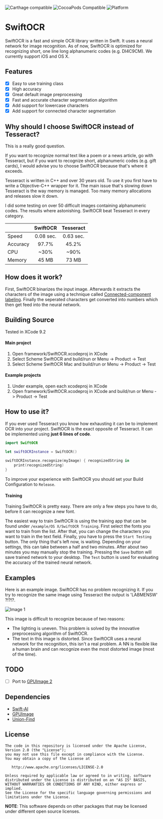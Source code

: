 ![Carthage compatible](https://img.shields.io/badge/Carthage-compatible-4BC51D.svg?style=flat)
![CocoaPods Compatible](https://img.shields.io/cocoapods/v/SwiftOCR.svg)
![Platform](https://img.shields.io/cocoapods/p/SwiftOCR.svg?style=flat)

# SwiftOCR

SwiftOCR is a fast and simple OCR library written in Swift. It uses a neural network for image recognition.
As of now, SwiftOCR is optimized for recognizing short, one line long alphanumeric codes (e.g. DI4C9CM). We currently support iOS and OS X.

## Features
- [x] Easy to use training class
- [x] High accuracy
- [x] Great default image preprocessing
- [x] Fast and accurate character segmentation algorithm
- [x] Add support for lowercase characters
- [x] Add support for connected character segmentation

## Why should I choose SwiftOCR instead of Tesseract?

This is a really good question. 

If you want to recognize normal text like a poem or a news article, go with Tesseract, but if you want to recognize short, alphanumeric codes (e.g. gift cards), I would advise you to choose SwiftOCR because that's where it exceeds.

Tesseract is written in C++ and over 30 years old. To use it you first have to write a Objective-C++ wrapper for it. The main issue that's slowing down Tesseract is the way memory is managed. Too many memory allocations and releases slow it down.

I did some testing on over 50 difficult images containing alphanumeric codes. The results where astonishing. SwiftOCR beat Tesseract in every category.

|          | SwiftOCR  | Tesseract |
| -------- | :-------: | :-------: |
| Speed    | 0.08 sec. | 0.63 sec. |
| Accuracy | 97.7%     | 45.2%     |
| CPU      | ~30%      | ~90%      |
| Memory   | 45 MB     | 73 MB     |


## How does it work?

First, SwiftOCR binarizes the input image. Afterwards it extracts the characters of the image using a technique called [Connected-component labeling](https://en.wikipedia.org/wiki/Connected-component_labeling). Finally the seperated characters get converted into numbers which then get feed into the neural network.

## Building Source

Tested in XCode 9.2

#### Main project

1. Open framework/SwiftOCR.xcodeproj in XCode
1. Select Scheme SwiftOCR and build/run or Menu -> Product -> Test
1. Select Scheme SwiftOCR Mac and build/run or Menu -> Product -> Test

#### Example projects

1. Under example, open each xcodeproj in XCode
1. Open framework/SwiftOCR.xcodeproj in XCode and build/run or Menu -> Product -> Test

## How to use it?

If you ever used Tesseract you know how exhausting it can be to implement OCR into your project. 
SwiftOCR is the exact opposite of Tesseract. It can be implemented using **just 6 lines of code**. 

```swift
import SwiftOCR

let swiftOCRInstance = SwiftOCR()
    
swiftOCRInstance.recognize(myImage) { recognizedString in
    print(recognizedString)
}
```

To improve your experience with SwiftOCR you should set your Build Configuration to `Release`.

#### Training

Training SwiftOCR is pretty easy. There are only a few steps you have to do, before it can recognize a new font.

The easiest way to train SwiftOCR is using the training app that can be found under `/example/OS X/SwiftOCR Training`. First select the fonts you want to train from the list. After that, you can change the characters you want to train in the text field. Finally, you have to press the `Start Testing` button. The only thing that's left now, is waiting. Depending on your settings, this can take between a half and two minutes. After about two minutes you may manually stop the training.
Pressing the `Save` button will save trained network to your desktop.
The `Test` button is used for evaluating the accuracy of the trained neural network.

## Examples

Here is an example image. SwiftOCR has no problem recognizing it. If you try to recognize the same image using Tesseract the output is 'LABMENSW' ?!?!?.

![Image 1](https://github.com/garnele007/SwiftOCR/blob/master/example/OS%20X/SwiftOCR%20Example%20OS%20X/SwiftOCR%20Example%20OS%20X/images/Test%202.png?raw=true)

This image is difficult to recognize because of two reasons:
- The lighting is uneven. This problem is solved by the innovative preprocessing algorithm of SwiftOCR.
- The text in this image is distorted. Since SwiftOCR uses a neural network for the recognition, this isn't a real problem. A NN is flexible like a human brain and can recognize even the most distorted image (most of the time).

## TODO

- [ ] Port to [GPUImage 2](https://github.com/BradLarson/GPUImage2)

## Dependencies

* [Swift-AI](https://github.com/collinhundley/Swift-AI)
* [GPUImage](https://github.com/BradLarson/GPUImage)
* [Union-Find](https://github.com/hollance/swift-algorithm-club/tree/master/Union-Find)

## License

    The code in this repository is licensed under the Apache License, Version 2.0 (the "License");
    you may not use this file except in compliance with the License.
    You may obtain a copy of the License at

       http://www.apache.org/licenses/LICENSE-2.0

    Unless required by applicable law or agreed to in writing, software
    distributed under the License is distributed on an "AS IS" BASIS,
    WITHOUT WARRANTIES OR CONDITIONS OF ANY KIND, either express or implied.
    See the License for the specific language governing permissions and
    limitations under the License.

**NOTE**: This software depends on other packages that may be licensed under different open source licenses.
